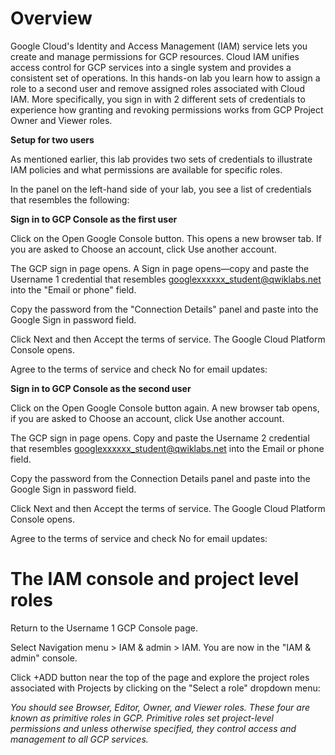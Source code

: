 # Overview

Google Cloud's Identity and Access Management (IAM) service lets you create and manage permissions for GCP resources. Cloud IAM unifies access control for GCP services into a single system and provides a consistent set of operations. In this hands-on lab you learn how to assign a role to a second user and remove assigned roles associated with Cloud IAM. More specifically, you sign in with 2 different sets of credentials to experience how granting and revoking permissions works from GCP Project Owner and Viewer roles.


**Setup for two users**

As mentioned earlier, this lab provides two sets of credentials to illustrate IAM policies and what permissions are available for specific roles.

In the panel on the left-hand side of your lab, you see a list of credentials that resembles the following:

**Sign in to GCP Console as the first user**

Click on the Open Google Console button. This opens a new browser tab. If you are asked to Choose an account, click Use another account.

The GCP sign in page opens. A Sign in page opens—copy and paste the Username 1 credential that resembles googlexxxxxx_student@qwiklabs.net into the "Email or phone" field.

Copy the password from the "Connection Details" panel and paste into the Google Sign in password field.

Click Next and then Accept the terms of service. The Google Cloud Platform Console opens. 

Agree to the terms of service and check No for email updates:

**Sign in to GCP Console as the second user**

Click on the Open Google Console button again. A new browser tab opens, if you are asked to Choose an account, click Use another account.

The GCP sign in page opens. Copy and paste the Username 2 credential that resembles googlexxxxxx_student@qwiklabs.net into the Email or phone field.

Copy the password from the Connection Details panel and paste into the Google Sign in password field.

Click Next and then Accept the terms of service. The Google Cloud Platform Console opens. 

Agree to the terms of service and check No for email updates:


# The IAM console and project level roles

Return to the Username 1 GCP Console page.

Select Navigation menu > IAM & admin > IAM. You are now in the "IAM & admin" console.

Click +ADD button near the top of the page and explore the project roles associated with Projects by clicking on the "Select a role" dropdown menu:

*You should see Browser, Editor, Owner, and Viewer roles. These four are known as primitive roles in GCP. Primitive roles set project-level permissions and unless otherwise specified, they control access and management to all GCP services.*
